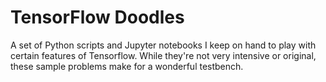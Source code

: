 # TensorFlow Doodles
A set of Python scripts and Jupyter notebooks I keep on hand to play with certain features of Tensorflow. While they're not very intensive or original, these sample problems make for a wonderful testbench.
